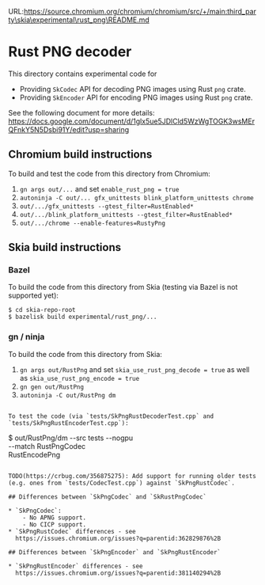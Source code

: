 URL:https://source.chromium.org/chromium/chromium/src/+/main:third_party\skia\experimental\rust_png\README.md
# Rust PNG decoder

This directory contains experimental code for

* Providing `SkCodec` API for decoding PNG images using Rust `png` crate.
* Providing `SkEncoder` API for encoding PNG images using Rust `png` crate.

See the following document for more details:
https://docs.google.com/document/d/1glx5ue5JDlCld5WzWgTOGK3wsMErQFnkY5N5Dsbi91Y/edit?usp=sharing

## Chromium build instructions

To build and test the code from this directory from Chromium:

1. `gn args out/...` and set `enable_rust_png = true`
1. `autoninja -C out/... gfx_unittests blink_platform_unittests chrome`
1. `out/.../gfx_unittests --gtest_filter=RustEnabled*`
1. `out/.../blink_platform_unittests --gtest_filter=RustEnabled*`
1. `out/.../chrome --enable-features=RustyPng`

## Skia build instructions

### Bazel

To build the code from this directory from Skia (testing via Bazel is not
supported yet):

```
$ cd skia-repo-root
$ bazelisk build experimental/rust_png/...
```

### gn / ninja

To build the code from this directory from Skia:

1. `gn args out/RustPng` and set `skia_use_rust_png_decode = true`
   as well as `skia_use_rust_png_encode = true`
1. `gn gen out/RustPng`
1. `autoninja -C out/RustPng dm`
```

To test the code (via `tests/SkPngRustDecoderTest.cpp` and
`tests/SkPngRustEncoderTest.cpp`):

```
$ out/RustPng/dm --src tests --nogpu \
    --match RustPngCodec \
            RustEncodePng
```

TODO(https://crbug.com/356875275): Add support for running older tests
(e.g. ones from `tests/CodecTest.cpp`) against `SkPngRustCodec`.

## Differences between `SkPngCodec` and `SkRustPngCodec`

* `SkPngCodec`:
    - No APNG support.
    - No CICP support.
* `SkPngRustCodec` differences - see
  https://issues.chromium.org/issues?q=parentid:362829876%2B

## Differences between `SkPngEncoder` and `SkPngRustEncoder`

* `SkPngRustEncoder` differences - see
  https://issues.chromium.org/issues?q=parentid:381140294%2B
